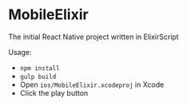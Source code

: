 MobileElixir
================

The initial React Native project written in ElixirScript

Usage:

  * `npm install`
  * `gulp build`
  * Open `ios/MobileElixir.xcodeproj` in Xcode
  * Click the play button